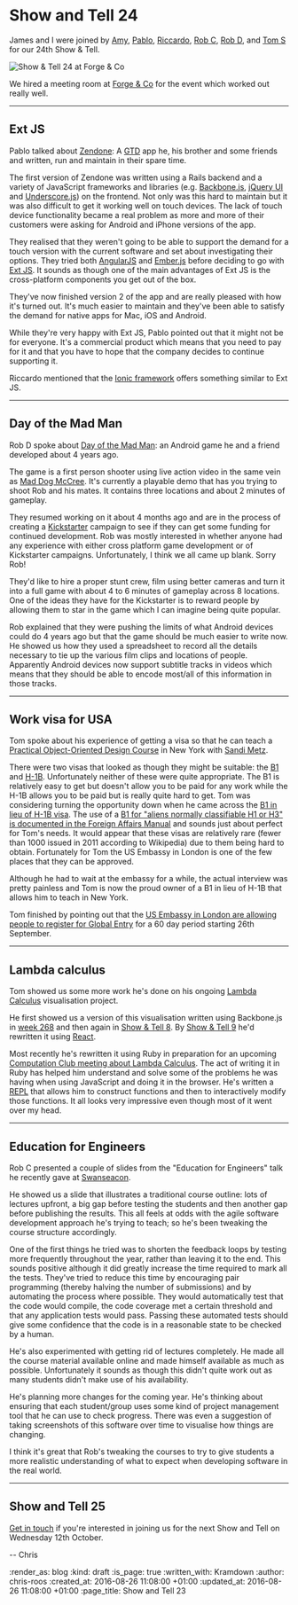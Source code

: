 Show and Tell 24
================

James and I were joined by [Amy][amy-wagner], [Pablo][pablo-manrubia], [Riccardo][riccardo-cambiassi], [Rob C][rob-chatley], [Rob D][rob-dupuis], and [Tom S][tom-stuart] for our 24th Show & Tell.

![Show & Tell 24 at Forge & Co](/images/blog/2016-09-14-gfr-show-and-tell-24.jpg)

We hired a meeting room at [Forge & Co][forge-and-co] for the event which worked out really well.

[amy-wagner]: http://amyeee.com/
[forge-and-co]: http://forgeandco.co.uk/
[pablo-manrubia]: http://pmanrubia.info/
[riccardo-cambiassi]: https://github.com/bru
[rob-chatley]: https://www.doc.ic.ac.uk/~rbc/
[rob-dupuis]: https://github.com/robd
[tom-stuart]: http://codon.com/

---

## Ext JS

Pablo talked about [Zendone][zendone]: A [GTD][gtd] app he, his brother and some friends and written, run and maintain in their spare time.

The first version of Zendone was written using a Rails backend and a variety of JavaScript frameworks and libraries (e.g. [Backbone.js][backbone-js], [jQuery UI][jquery-ui] and [Underscore.js][underscore-js]) on the frontend. Not only was this hard to maintain but it was also difficult to get it working well on touch devices. The lack of touch device functionality became a real problem as more and more of their customers were asking for Android and iPhone versions of the app.

They realised that they weren't going to be able to support the demand for a touch version with the current software and set about investigating their options. They tried both [AngularJS][angular-js] and [Ember.js][ember-js] before deciding to go with [Ext JS][ext-js]. It sounds as though one of the main advantages of Ext JS is the cross-platform components you get out of the box.

They've now finished version 2 of the app and are really pleased with how it's turned out. It's much easier to maintain and they've been able to satisfy the demand for native apps for Mac, iOS and Android.

While they're very happy with Ext JS, Pablo pointed out that it might not be for everyone. It's a commercial product which means that you need to pay for it and that you have to hope that the company decides to continue supporting it.

Riccardo mentioned that the [Ionic framework][ionic] offers something similar to Ext JS.

[angular-js]: https://angularjs.org/
[backbone-js]: http://backbonejs.org/
[ember-js]: http://emberjs.com/
[ext-js]: https://www.sencha.com/products/extjs/#overview
[gtd]: https://en.wikipedia.org/wiki/Getting_Things_Done
[ionic]: http://ionicframework.com/
[jquery-ui]: https://jqueryui.com/
[underscore-js]: http://underscorejs.org/
[zendone]: https://www.zendone.com/

---

## Day of the Mad Man

Rob D spoke about [Day of the Mad Man][day-of-the-mad-man]: an Android game he and a friend developed about 4 years ago.

The game is a first person shooter using live action video in the same vein as [Mad Dog McCree][mad-dog-mcree]. It's currently a playable demo that has you trying to shoot Rob and his mates. It contains three locations and about 2 minutes of gameplay.

They resumed working on it about 4 months ago and are in the process of creating a [Kickstarter][kickstarter] campaign to see if they can get some funding for continued development. Rob was mostly interested in whether anyone had any experience with either cross platform game development or of Kickstarter campaigns. Unfortunately, I think we all came up blank. Sorry Rob!

They'd like to hire a proper stunt crew, film using better cameras and turn it into a full game with about 4 to 6 minutes of gameplay across 8 locations. One of the ideas they have for the Kickstarter is to reward people by allowing them to star in the game which I can imagine being quite popular.

Rob explained that they were pushing the limits of what Android devices could do 4 years ago but that the game should be much easier to write now. He showed us how they used a spreadsheet to record all the details necessary to tie up the various film clips and locations of people. Apparently Android devices now support subtitle tracks in videos which means that they should be able to encode most/all of this information in those tracks.

[day-of-the-mad-man]: https://dayofthemadman.com/
[kickstarter]: https://www.kickstarter.com/
[mad-dog-mcree]: https://en.wikipedia.org/wiki/Mad_Dog_McCree

---

## Work visa for USA

Tom spoke about his experience of getting a visa so that he can teach a [Practical Object-Oriented Design Course][pood-course] in New York with [Sandi Metz][sandi-metz].

There were two visas that looked as though they might be suitable: the [B1][b1-visa] and [H-1B][h1b-visa]. Unfortunately neither of these were quite appropriate. The B1 is relatively easy to get but doesn't allow you to be paid for any work while the H-1B allows you to be paid but is really quite hard to get. Tom was considering turning the opportunity down when he came across the [B1 in lieu of H-1B visa][b-in-lieu-of-other-visa]. The use of a [B1 for "aliens normally classifiable H1 or H3" is documented in the Foreign Affairs Manual][fam-402-2-5] and sounds just about perfect for Tom's needs. It would appear that these visas are relatively rare (fewer than 1000 issued in 2011 according to Wikipedia) due to them being hard to obtain. Fortunately for Tom the US Embassy in London is one of the few places that they can be approved.

Although he had to wait at the embassy for a while, the actual interview was pretty painless and Tom is now the proud owner of a B1 in lieu of H-1B that allows him to teach in New York.

Tom finished by pointing out that the [US Embassy in London are allowing people to register for Global Entry][us-embassy-global-entry] for a 60 day period starting 26th September.

[b-in-lieu-of-other-visa]: https://en.wikipedia.org/wiki/B_visa_in_lieu_of_other_visas
[b1-visa]: https://en.wikipedia.org/wiki/B_visa
[h1b-visa]: https://en.wikipedia.org/wiki/H-1B_visa
[fam-402-2-5]: https://fam.state.gov/FAM/09FAM/09FAM040202.html#M402_2_5_F
[pood-course]: http://www.sandimetz.com/courses
[sandi-metz]: http://www.sandimetz.com/
[us-embassy-global-entry]: https://uk.usembassy.gov/global-entry-enrollment-center-top-open-in-london/

---

## Lambda calculus

Tom showed us some more work he's done on his ongoing [Lambda Calculus][lambda-calculus] visualisation project.

He first showed us a version of this visualisation written using Backbone.js  in [week 268][week-268] and then again in [Show & Tell 8][show-and-tell-8-lambda-calculus]. By [Show & Tell 9][show-and-tell-9-lambda-calculus] he'd rewritten it using [React][react].

Most recently he's rewritten it using Ruby in preparation for an upcoming [Computation Club meeting about Lambda Calculus][computation-club-lambda-calculus]. The act of writing it in Ruby has helped him understand and solve some of the problems he was having when using JavaScript and doing it in the browser. He's written a [REPL][repl] that allows him to construct functions and then to interactively modify those functions. It all looks very impressive even though most of it went over my head.

[computation-club-lambda-calculus]: http://lanyrd.com/2016/london-computation-club-lambda-calculus/
[lambda-calculus]: https://en.wikipedia.org/wiki/Lambda_calculus
[react]: https://facebook.github.io/react/
[repl]: https://en.wikipedia.org/wiki/Read%E2%80%93eval%E2%80%93print_loop
[show-and-tell-8-lambda-calculus]: /show-and-tell-8#lambda-calculus
[show-and-tell-9-lambda-calculus]: /show-and-tell-9#lambda-calculus
[week-268]: /week-268

---

## Education for Engineers

Rob C presented a couple of slides from the "Education for Engineers" talk he recently gave at [Swanseacon][swanseacon].

He showed us a slide that illustrates a traditional course outline: lots of lectures upfront, a big gap before testing the students and then another gap before publishing the results. This all feels at odds with the agile software development approach he's trying to teach; so he's been tweaking the course structure accordingly.

One of the first things he tried was to shorten the feedback loops by testing more frequently throughout the year, rather than leaving it to the end. This sounds positive although it did greatly increase the time required to mark all the tests. They've tried to reduce this time by encouraging pair programming (thereby halving the number of submissions) and by automating the process where possible. They would automatically test that the code would compile, the code coverage met a certain threshold and that any application tests would pass. Passing these automated tests should give some confidence that the code is in a reasonable state to be checked by a human.

He's also experimented with getting rid of lectures completely. He made all the course material available online and made himself available as much as possible. Unfortunately it sounds as though this didn't quite work out as many students didn't make use of his availability.

He's planning more changes for the coming year. He's thinking about ensuring that each student/group uses some kind of project management tool that he can use to check progress. There was even a suggestion of taking screenshots of this software over time to visualise how things are changing.

I think it's great that Rob's tweaking the courses to try to give students a more realistic understanding of what to expect when developing software in the real world.

[swanseacon]: http://swanseacon.co.uk/

---

## Show and Tell 25

[Get in touch][contact] if you're interested in joining us for the next Show and Tell on Wednesday 12th October.

-- Chris

[contact]: /contact

:render_as: blog
:kind: draft
:is_page: true
:written_with: Kramdown
:author: chris-roos
:created_at: 2016-08-26 11:08:00 +01:00
:updated_at: 2016-08-26 11:08:00 +01:00
:page_title: Show and Tell 23
